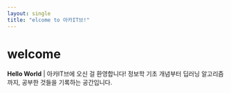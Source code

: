 ```yaml
---
layout: single
title: "elcome to 아카IT브!"
---
```


# welcome
**Hello World** 
|
아카IT브에 오신 걸 환영합니다!
정보학 기초 개념부터 딥러닝 알고리즘까지, 공부한 것들을 기록하는 공간입니다. 
